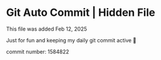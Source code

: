 # Git Auto Commit | Hidden File

This file was added Feb 12, 2025

Just for fun and keeping my daily git commit active 🤪

commit number: 1584822
